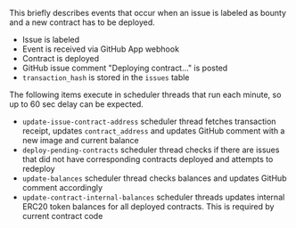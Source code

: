 This briefly describes events that occur when an issue is labeled as
bounty and a new contract has to be deployed.

  - Issue is labeled
  - Event is received via GitHub App webhook
  - Contract is deployed
  - GitHub issue comment "Deploying contract..." is posted
  - `transaction_hash` is stored in the `issues` table

The following items execute in scheduler threads that run each minute,
so up to 60 sec delay can be expected.

  - `update-issue-contract-address` scheduler thread fetches transaction
    receipt, updates `contract_address` and updates GitHub comment with
    a new image and current balance
  - `deploy-pending-contracts` scheduler thread checks if there are
    issues that did not have corresponding contracts deployed and
    attempts to redeploy
  - `update-balances` scheduler thread checks balances and updates
    GitHub comment accordingly
  - `update-contract-internal-balances` scheduler threads updates
    internal ERC20 token balances for all deployed contracts. This is
    required by current contract code
